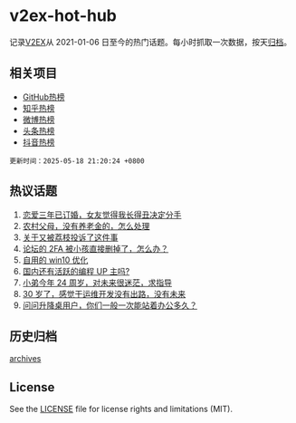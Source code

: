# v2ex-hot-hub

 记录[V2EX](https://www.v2ex.com/)从 2021-01-06 日至今的热门话题。每小时抓取一次数据，按天[归档](archives)。
 
 ## 相关项目

- [GitHub热榜](https://github.com/lonnyzhang423/github-hot-hub)
- [知乎热榜](https://github.com/lonnyzhang423/zhihu-hot-hub)
- [微博热榜](https://github.com/lonnyzhang423/weibo-hot-hub)
- [头条热榜](https://github.com/lonnyzhang423/toutiao-hot-hub)
- [抖音热榜](https://github.com/lonnyzhang423/douyin-hot-hub)


 `更新时间：2025-05-18 21:20:24 +0800`

## 热议话题

1. [恋爱三年已订婚，女友觉得我长得丑决定分手](https://www.v2ex.com/t/1132490)
1. [农村父母，没有养老金的，怎么处理](https://www.v2ex.com/t/1132521)
1. [关于又被荔枝投诉了这件事](https://www.v2ex.com/t/1132500)
1. [论坛的 2FA 被小孩直接删掉了，怎么办？](https://www.v2ex.com/t/1132464)
1. [自用的 win10 优化](https://www.v2ex.com/t/1132527)
1. [国内还有活跃的编程 UP 主吗?](https://www.v2ex.com/t/1132458)
1. [小弟今年 24 周岁，对未来很迷茫，求指导](https://www.v2ex.com/t/1132513)
1. [30 岁了，感觉干运维开发没有出路，没有未来](https://www.v2ex.com/t/1132482)
1. [问问升降桌用户，你们一般一次能站着办公多久？](https://www.v2ex.com/t/1132546)

## 历史归档

[archives](archives)

## License

See the [LICENSE](LICENSE) file for license rights and limitations (MIT).
